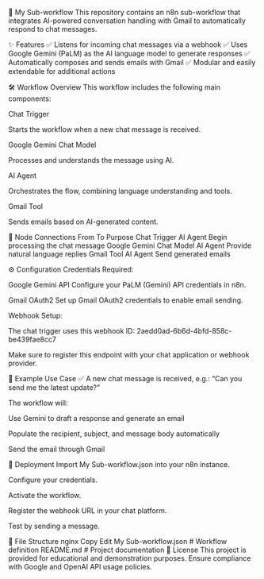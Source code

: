 📄 My Sub-workflow
This repository contains an n8n sub-workflow that integrates AI-powered conversation handling with Gmail to automatically respond to chat messages.

✨ Features
✅ Listens for incoming chat messages via a webhook
✅ Uses Google Gemini (PaLM) as the AI language model to generate responses
✅ Automatically composes and sends emails with Gmail
✅ Modular and easily extendable for additional actions

🛠️ Workflow Overview
This workflow includes the following main components:

Chat Trigger

Starts the workflow when a new chat message is received.

Google Gemini Chat Model

Processes and understands the message using AI.

AI Agent

Orchestrates the flow, combining language understanding and tools.

Gmail Tool

Sends emails based on AI-generated content.

🔗 Node Connections
From	To	Purpose
Chat Trigger	AI Agent	Begin processing the chat message
Google Gemini Chat Model	AI Agent	Provide natural language replies
Gmail Tool	AI Agent	Send generated emails

⚙️ Configuration
Credentials Required:

Google Gemini API
Configure your PaLM (Gemini) API credentials in n8n.

Gmail OAuth2
Set up Gmail OAuth2 credentials to enable email sending.

Webhook Setup:

The chat trigger uses this webhook ID:
2aedd0ad-6b6d-4bfd-858c-be439fae8cc7

Make sure to register this endpoint with your chat application or webhook provider.

🧩 Example Use Case
✅ A new chat message is received, e.g.:
“Can you send me the latest update?”

The workflow will:

Use Gemini to draft a response and generate an email

Populate the recipient, subject, and message body automatically

Send the email through Gmail

🚀 Deployment
Import My Sub-workflow.json into your n8n instance.

Configure your credentials.

Activate the workflow.

Register the webhook URL in your chat platform.

Test by sending a message.

📂 File Structure
nginx
Copy
Edit
My Sub-workflow.json     # Workflow definition
README.md                # Project documentation
📝 License
This project is provided for educational and demonstration purposes. Ensure compliance with Google and OpenAI API usage policies.
